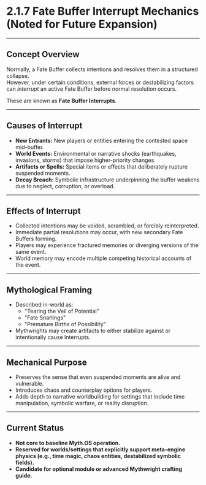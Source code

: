 # 2.1.7 Fate Buffer Interrupt Mechanics (Noted for Future Expansion)

---

## Concept Overview

Normally, a Fate Buffer collects intentions and resolves them in a structured collapse.  
However, under certain conditions, external forces or destabilizing factors can *interrupt* an active Fate Buffer before normal resolution occurs.

These are known as **Fate Buffer Interrupts**.

---

## Causes of Interrupt

- **New Entrants:** New players or entities entering the contested space mid-buffer.
- **World Events:** Environmental or narrative shocks (earthquakes, invasions, storms) that impose higher-priority changes.
- **Artifacts or Spells:** Special items or effects that deliberately rupture suspended moments.
- **Decay Breach:** Symbolic infrastructure underpinning the buffer weakens due to neglect, corruption, or overload.

---

## Effects of Interrupt

- Collected intentions may be voided, scrambled, or forcibly reinterpreted.
- Immediate partial resolutions may occur, with new secondary Fate Buffers forming.
- Players may experience fractured memories or diverging versions of the same event.
- World memory may encode multiple competing historical accounts of the event.

---

## Mythological Framing

- Described in-world as:
  - "Tearing the Veil of Potential"
  - "Fate Snarlings"
  - "Premature Births of Possibility"
- Mythwrights may create artifacts to either stabilize against or intentionally cause Interrupts.

---

## Mechanical Purpose

- Preserves the sense that even suspended moments are alive and vulnerable.
- Introduces chaos and counterplay options for players.
- Adds depth to narrative worldbuilding for settings that include time manipulation, symbolic warfare, or reality disruption.

---

## Current Status

- **Not core to baseline Myth.OS operation.**
- **Reserved for worlds/settings that explicitly support meta-engine physics (e.g., time magic, chaos entities, destabilized symbolic fields).**
- **Candidate for optional module or advanced Mythwright crafting guide.**